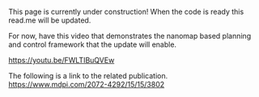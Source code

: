 This page is currently under construction! When the code is ready this read.me will be updated.

For now, have this video that demonstrates the nanomap based planning and control framework that the update will enable.

https://youtu.be/FWLTIBuQVEw

The following is a link to the related publication. 
https://www.mdpi.com/2072-4292/15/15/3802


